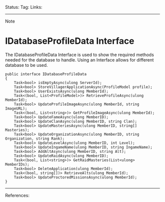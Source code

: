 Status: 
Tag:
Links:

---
> [!note] 
>  # IDatabaseProfileData Interface

The IDatabaseProfileData Interface is used to show the required methods needed for the database to handle. Using an Interface allows for different database to be used.

``` run-csharp
public interface IDatabaseProfileData
{
	Task<bool> isEmptyAsync(ulong ServerId);
	Task<bool> StoreVillagerApplicationAsync(ProfileModel profile);
	Task<bool> UserExistsAsync(ulong MemberId);
	Task<(bool, List<ProfileModel>)> RetrieveProfileAsync(ulong MemberId);
	Task<bool> UpdateProfileImageAsync(ulong MemberId, string ImageURL);
	Task<(bool, List<string>)> GetProfileImageAsync(ulong MemberId);
	Task<bool> UpdateFameAsync(ulong MemberID);
	Task<bool> UpdateClanAsync(ulong MemberID, string Clan);
	Task<bool> UpdateMasteriesAsync(ulong MemberID, string[] Masteries);
	Task<bool> UpdateOrganizationAsync(ulong MemberID, string Organization, string Rank);
	Task<bool> UpdateLevelAsync(ulong MemberID, int Level);
	Task<bool> UpdateIngameName(ulong MemberID, string IngameName);
	Task<bool> AddAltAsync(ulong MemberID, string Alt);
	Task<bool> UpdateRaidAsync(ulong MemberID);
	Task<(bool, List<string>)> GetRaidMasteries(List<ulong> MemberIDs);
	Task<bool> DeleteApplication(ulong MemberId);
	Task<(bool, string[])> RetrieveAlts(ulong MemberId);
	Task<bool> UpdateProctoredMissionsAsync(ulong MemberId);
}
```

---
References: